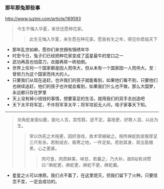 ### 那年那兔那些事
http://www.juzimi.com/article/169593
>今生不悔入华夏，来世还愿种花家。
>>此生无悔入华夏，来生愿在种花家。愿我有生之年，得见你君临天下
- 那年乱世如麻，愿你们来世拥有锦绣年华
- 时至今日，兔子们已经把种花家变成了蓝星最牛的堂口之一
- 武功再高也怕菜刀，衣服再屌一砖拍倒。
- 世界上任何一个国家都是因人而伟大，但从未有一个国家因一人而伟大。至：曾努力为这个国家而伟大的人。
- 只要我们从现在追赶，也许我们的孩子就能看到，如果他们看不到，只要他们也继续追赶，他们的孩子也许就会看到，如果我们什么也不做，那么大国梦，永远都只存在梦里
- 天上没有掉小钱钱的事情，想要富足的生活，就用我们的双手去创造吧
- 天下太平将军定，不许将军享太平；将军坟前无人问，戏子家事天下知。
---
>龙角蛇身面似鹿，能吐人言。其性黠，迹不定，喜拖更，好欺人泪，以此为生。
>>常以伪死之术拖更，因好游戏，故术常被破之。相传麻蛇脸皮极厚足三尺有余。若制成衣，极寒之地，一件足矣。若剖其身，观五脏极黑，心之更甚。
>>>肉可食，肉质鲜美，味甘。若羹之，乃大补。故B站有诗赞曰:“麻蛇更，麻蛇更，麻蛇不更，麻蛇羹。
- 星星之火可以燎原。我们点不着了，在这里熄灭，但我们留下了火种。只要信念不变，一定会成功的。